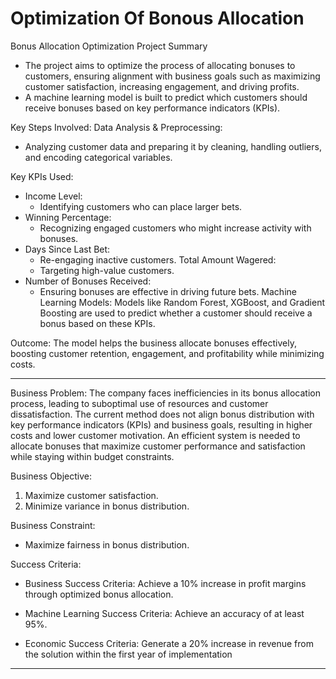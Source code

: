 # Optimization Of Bonous Allocation

Bonus Allocation Optimization Project Summary
- The project aims to optimize the process of allocating bonuses to customers, ensuring alignment with business goals such as maximizing customer satisfaction, increasing engagement, and driving profits.
- A machine learning model is built to predict which customers should receive bonuses based on key performance indicators (KPIs).

Key Steps Involved:
Data Analysis & Preprocessing:
- Analyzing customer data and preparing it by cleaning, handling outliers, and encoding categorical variables.

Key KPIs Used:
- Income Level: 
  - Identifying customers who can place larger bets.
- Winning Percentage:
  - Recognizing engaged customers who might increase activity with bonuses.
- Days Since Last Bet:
  -  Re-engaging inactive customers.
Total Amount Wagered:
  - Targeting high-value customers.
- Number of Bonuses Received:
  - Ensuring bonuses are effective in driving future bets.
Machine Learning Models: Models like Random Forest, XGBoost, and Gradient Boosting are used to predict whether a customer should receive a bonus based on these KPIs.

Outcome: The model helps the business allocate bonuses effectively, boosting customer retention, engagement, and profitability while minimizing costs.
____________________________________________________________________________________________________________________________________________________________________
Business Problem:
The company faces inefficiencies in its bonus allocation process, leading to suboptimal use of 
resources and customer dissatisfaction. The current method does not align bonus distribution with 
key performance indicators (KPIs) and business goals, resulting in higher costs and lower customer 
motivation. An efficient system is needed to allocate bonuses that maximize customer performance 
and satisfaction while staying within budget constraints.

Business Objective:
1. Maximize customer satisfaction.
2. Minimize variance in bonus distribution.

Business Constraint:
- Maximize fairness in bonus distribution.

Success Criteria:

 - Business Success Criteria: Achieve a 10% increase in profit margins through optimized bonus 
allocation.

- Machine Learning Success Criteria: Achieve an accuracy of at least 95%.

- Economic Success Criteria: Generate a 20% increase in revenue from the solution within the 
first year of implementation
--------------------------------------------------------------------------------------------------------------------------------------------------------------------





